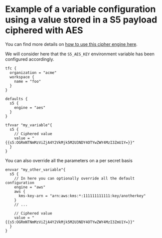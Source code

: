 # Example of a variable configuration using a value stored in a S5 payload ciphered with AES

You can find more details on [how to use this cipher engine here](https://github.com/mvisonneau/s5/blob/main/examples/aes-gcm.md).

We will consider here that the `S5_AES_KEY` environment variable has been configured accordingly.

```hcl
tfc {
  organization = "acme"
  workspace {
    name = "foo"
  }
}

defaults {
  s5 {
    engine = "aes"
  }
}

tfvvar "my_variable"{
  s5 {
    // Ciphered value
    value = "{{s5:OGRmNTNmMzViZjA4Y2VkMjk5M2U3NDY4OTYwZWY4MzI3ZmU1Y=}}"
  }
}
```

You can also override all the parameters on a per secret basis

```hcl
envvar "my_other_variable"{
  s5 {
    // In here you can optionally override all the default configuration
    engine = "aws"
    aws {
      kms-key-arn = "arn:aws:kms:*:111111111111:key/anotherkey"
    }
    // ...

    // Ciphered value
    value = "{{s5:OGRmNTNmMzViZjA4Y2VkMjk5M2U3NDY4OTYwZWY4MzI3ZmU1Y=}}"
  }
}
```
